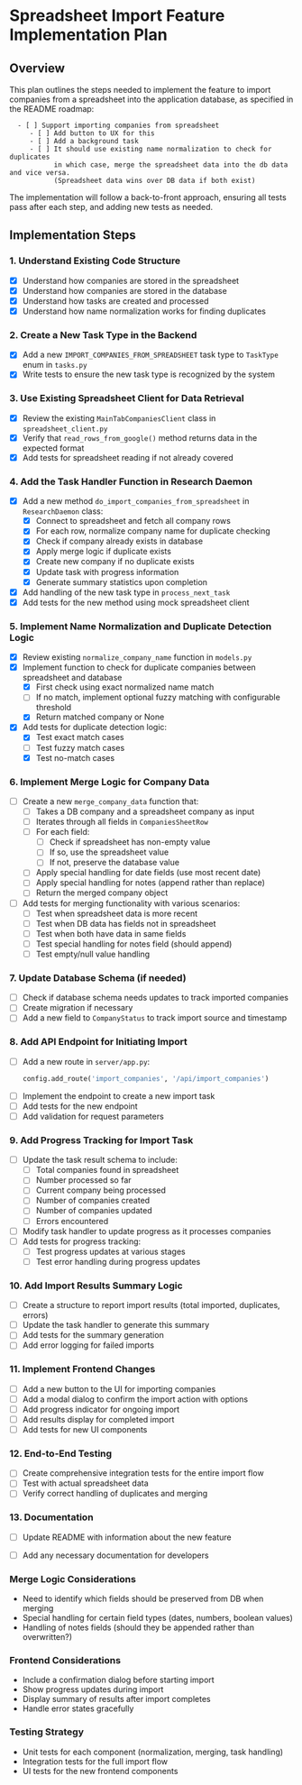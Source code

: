 # Spreadsheet Import Feature Implementation Plan

## Overview
This plan outlines the steps needed to implement the feature to import companies from a spreadsheet into the application database, as specified in the README roadmap:

```
  - [ ] Support importing companies from spreadsheet
     - [ ] Add button to UX for this
     - [ ] Add a background task
     - [ ] It should use existing name normalization to check for duplicates
           in which case, merge the spreadsheet data into the db data and vice versa.
           (Spreadsheet data wins over DB data if both exist)
```

The implementation will follow a back-to-front approach, ensuring all tests pass after each step, and adding new tests as needed.

## Implementation Steps

### 1. Understand Existing Code Structure
- [x] Understand how companies are stored in the spreadsheet
- [x] Understand how companies are stored in the database
- [x] Understand how tasks are created and processed
- [x] Understand how name normalization works for finding duplicates

### 2. Create a New Task Type in the Backend
- [x] Add a new `IMPORT_COMPANIES_FROM_SPREADSHEET` task type to `TaskType` enum in `tasks.py`
- [x] Write tests to ensure the new task type is recognized by the system

### 3. Use Existing Spreadsheet Client for Data Retrieval
- [x] Review the existing `MainTabCompaniesClient` class in `spreadsheet_client.py`
- [x] Verify that `read_rows_from_google()` method returns data in the expected format
- [x] Add tests for spreadsheet reading if not already covered

### 4. Add the Task Handler Function in Research Daemon
- [x] Add a new method `do_import_companies_from_spreadsheet` in `ResearchDaemon` class:
  - [x] Connect to spreadsheet and fetch all company rows
  - [x] For each row, normalize company name for duplicate checking
  - [x] Check if company already exists in database
  - [x] Apply merge logic if duplicate exists
  - [x] Create new company if no duplicate exists
  - [x] Update task with progress information
  - [x] Generate summary statistics upon completion
- [x] Add handling of the new task type in `process_next_task`
- [x] Add tests for the new method using mock spreadsheet client

### 5. Implement Name Normalization and Duplicate Detection Logic
- [x] Review existing `normalize_company_name` function in `models.py`
- [x] Implement function to check for duplicate companies between spreadsheet and database
  - [x] First check using exact normalized name match
  - [ ] If no match, implement optional fuzzy matching with configurable threshold
  - [x] Return matched company or None
- [x] Add tests for duplicate detection logic:
  - [x] Test exact match cases
  - [ ] Test fuzzy match cases
  - [x] Test no-match cases

### 6. Implement Merge Logic for Company Data
- [ ] Create a new `merge_company_data` function that:
  - [ ] Takes a DB company and a spreadsheet company as input
  - [ ] Iterates through all fields in `CompaniesSheetRow`
  - [ ] For each field:
    - [ ] Check if spreadsheet has non-empty value
    - [ ] If so, use the spreadsheet value
    - [ ] If not, preserve the database value
  - [ ] Apply special handling for date fields (use most recent date)
  - [ ] Apply special handling for notes (append rather than replace)
  - [ ] Return the merged company object
- [ ] Add tests for merging functionality with various scenarios:
  - [ ] Test when spreadsheet data is more recent
  - [ ] Test when DB data has fields not in spreadsheet
  - [ ] Test when both have data in same fields
  - [ ] Test special handling for notes field (should append)
  - [ ] Test empty/null value handling

### 7. Update Database Schema (if needed)
- [ ] Check if database schema needs updates to track imported companies
- [ ] Create migration if necessary
- [ ] Add a new field to `CompanyStatus` to track import source and timestamp

### 8. Add API Endpoint for Initiating Import
- [ ] Add a new route in `server/app.py`:
  ```python
  config.add_route('import_companies', '/api/import_companies')
  ```
- [ ] Implement the endpoint to create a new import task
- [ ] Add tests for the new endpoint
- [ ] Add validation for request parameters

### 9. Add Progress Tracking for Import Task
- [ ] Update the task result schema to include:
  - [ ] Total companies found in spreadsheet
  - [ ] Number processed so far
  - [ ] Current company being processed
  - [ ] Number of companies created
  - [ ] Number of companies updated
  - [ ] Errors encountered
- [ ] Modify task handler to update progress as it processes companies
- [ ] Add tests for progress tracking:
  - [ ] Test progress updates at various stages
  - [ ] Test error handling during progress updates

### 10. Add Import Results Summary Logic
- [ ] Create a structure to report import results (total imported, duplicates, errors)
- [ ] Update the task handler to generate this summary
- [ ] Add tests for the summary generation
- [ ] Add error logging for failed imports

### 11. Implement Frontend Changes
- [ ] Add a new button to the UI for importing companies
- [ ] Add a modal dialog to confirm the import action with options
- [ ] Add progress indicator for ongoing import
- [ ] Add results display for completed import
- [ ] Add tests for new UI components

### 12. End-to-End Testing
- [ ] Create comprehensive integration tests for the entire import flow
- [ ] Test with actual spreadsheet data
- [ ] Verify correct handling of duplicates and merging

### 13. Documentation
- [ ] Update README with information about the new feature
- [ ] Add any necessary documentation for developers


### Merge Logic Considerations
- Need to identify which fields should be preserved from DB when merging
- Special handling for certain field types (dates, numbers, boolean values)
- Handling of notes fields (should they be appended rather than overwritten?)

### Frontend Considerations
- Include a confirmation dialog before starting import
- Show progress updates during import
- Display summary of results after import completes
- Handle error states gracefully

### Testing Strategy
- Unit tests for each component (normalization, merging, task handling)
- Integration tests for the full import flow
- UI tests for the new frontend components
